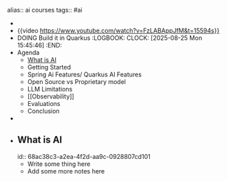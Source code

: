 alias:: ai courses
tags:: #ai

-
- {{video https://www.youtube.com/watch?v=FzLABAppJfM&t=15594s}}
- DOING Build it in Quarkus
  :LOGBOOK:
  CLOCK: [2025-08-25 Mon 15:45:46]
  :END:
- Agenda
	- [What is AI](((68ac38c3-a2ea-4f2d-aa9c-0928807cd101)))
	- Getting Started
	- Spring Ai Features/ Quarkus AI Features
	- Open Source vs Proprietary model
	- LLM Limitations
	- [[Observability]]
	- Evaluations
	- Conclusion
-
- ## What is AI
  id:: 68ac38c3-a2ea-4f2d-aa9c-0928807cd101
	- Write some thing here
	- Add some more notes here
